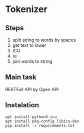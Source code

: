# Tokenizer

## Steps
1. split string to words by spaces
2. get text to lower
3. ICU
4. re
5. join words to string

## Main task
RESTFull API by Open API

## Instalation
```
apt install python3-icu
apt install pkg-config libicu-dev
pip install -r requirements.txt

```

